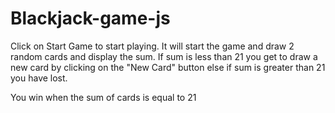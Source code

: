 # Blackjack-game-js

Click on Start Game to start playing. It will start the game and draw 2 random cards and display the sum. If sum is less than 21 you get to draw a new card by clicking on the "New Card" button else if sum is greater than 21 you have lost.

You win when the sum of cards is equal to 21
